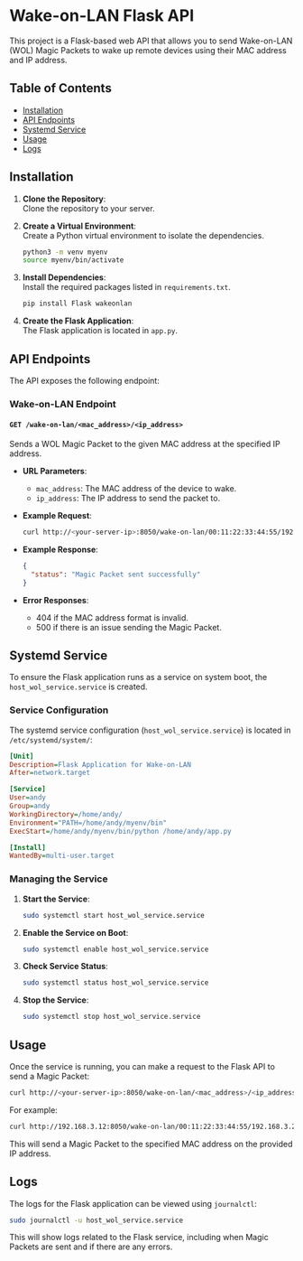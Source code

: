 # Wake-on-LAN Flask API

This project is a Flask-based web API that allows you to send Wake-on-LAN (WOL) Magic Packets to wake up remote devices using their MAC address and IP address.

## Table of Contents

- [Installation](#installation)
- [API Endpoints](#api-endpoints)
- [Systemd Service](#systemd-service)
- [Usage](#usage)
- [Logs](#logs)

## Installation

1. **Clone the Repository**:  
   Clone the repository to your server.

2. **Create a Virtual Environment**:  
   Create a Python virtual environment to isolate the dependencies.

   ```bash
   python3 -m venv myenv
   source myenv/bin/activate
   ```

3. **Install Dependencies**:  
   Install the required packages listed in `requirements.txt`.

   ```bash
   pip install Flask wakeonlan
   ```

4. **Create the Flask Application**:  
   The Flask application is located in `app.py`.

## API Endpoints

The API exposes the following endpoint:

### Wake-on-LAN Endpoint

#### `GET /wake-on-lan/<mac_address>/<ip_address>`

Sends a WOL Magic Packet to the given MAC address at the specified IP address.

- **URL Parameters**:
  - `mac_address`: The MAC address of the device to wake.
  - `ip_address`: The IP address to send the packet to.
  
- **Example Request**:
  ```bash
  curl http://<your-server-ip>:8050/wake-on-lan/00:11:22:33:44:55/192.168.1.255
  ```

- **Example Response**:
  ```json
  {
    "status": "Magic Packet sent successfully"
  }
  ```

- **Error Responses**:
  - 404 if the MAC address format is invalid.
  - 500 if there is an issue sending the Magic Packet.

## Systemd Service

To ensure the Flask application runs as a service on system boot, the `host_wol_service.service` is created.

### Service Configuration

The systemd service configuration (`host_wol_service.service`) is located in `/etc/systemd/system/`:

```ini
[Unit]
Description=Flask Application for Wake-on-LAN
After=network.target

[Service]
User=andy
Group=andy
WorkingDirectory=/home/andy/
Environment="PATH=/home/andy/myenv/bin"
ExecStart=/home/andy/myenv/bin/python /home/andy/app.py

[Install]
WantedBy=multi-user.target
```

### Managing the Service

1. **Start the Service**:
   ```bash
   sudo systemctl start host_wol_service.service
   ```

2. **Enable the Service on Boot**:
   ```bash
   sudo systemctl enable host_wol_service.service
   ```

3. **Check Service Status**:
   ```bash
   sudo systemctl status host_wol_service.service
   ```

4. **Stop the Service**:
   ```bash
   sudo systemctl stop host_wol_service.service
   ```

## Usage

Once the service is running, you can make a request to the Flask API to send a Magic Packet:

```bash
curl http://<your-server-ip>:8050/wake-on-lan/<mac_address>/<ip_address>
```

For example:

```bash
curl http://192.168.3.12:8050/wake-on-lan/00:11:22:33:44:55/192.168.3.255
```

This will send a Magic Packet to the specified MAC address on the provided IP address.

## Logs

The logs for the Flask application can be viewed using `journalctl`:

```bash
sudo journalctl -u host_wol_service.service
```

This will show logs related to the Flask service, including when Magic Packets are sent and if there are any errors.
